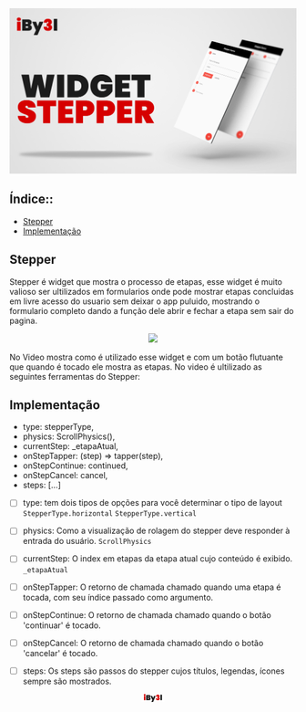 ![APRESENTAÇÃO](https://github.com/iBy3l/Stepper_Flutter/blob/main/assets/ABERTURA.jpg)
##  Índice::
- [Stepper](#stapper)
- [Implementação](#implementação)


## Stepper
Stepper é widget que mostra o processo de etapas, esse widget é muito valioso ser ultilizados em formularios onde 
pode mostrar etapas concluidas em livre acesso do usuario sem deixar o app puluido, mostrando o formulario completo 
dando a função dele abrir e fechar a etapa sem sair do pagina.

<p align="center"><img src="https://github.com/iBy3l/Stepper_Flutter/blob/main/assets/stepper.gif" width="200"></p>


No Video mostra como é utilizado esse widget e com um botão flutuante que quando é tocado ele mostra as etapas. No video é ultilizado 
as seguintes ferramentas do Stepper:

## Implementação
- type: stepperType,
- physics: ScrollPhysics(),
- currentStep: _etapaAtual,
- onStepTapper: (step) => tapper(step),
- onStepContinue: continued,
- onStepCancel: cancel,
- steps: <Step>[...]
  
 - [ ] type: tem dois tipos de opções para você determinar o tipo de layout `StepperType.horizontal` `StepperType.vertical`
 - [ ] physics: Como a visualização de rolagem do stepper deve responder à entrada do usuário. `ScrollPhysics`
 - [ ] currentStep: O index em etapas da etapa atual cujo conteúdo é exibido. `_etapaAtual`
 - [ ] onStepTapper: O retorno de chamada chamado quando uma etapa é tocada, com seu índice passado como argumento.
 - [ ] onStepContinue: O retorno de chamada chamado quando o botão 'continuar' é tocado.
 - [ ] onStepCancel: O retorno de chamada chamado quando o botão 'cancelar' é tocado.
 - [ ] steps: Os steps são passos do stepper cujos títulos, legendas, ícones sempre são mostrados.
  
  



<p align="center"><img src="https://github.com/iBy3l/Stepper_Flutter/blob/main/assets/iby3l.png" width="40"></p>
